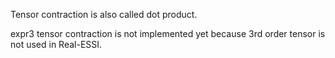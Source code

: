 Tensor contraction is also called dot product.

expr3 tensor contraction is not implemented yet
because 3rd order tensor is not used in Real-ESSI.
